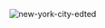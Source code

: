 ![new-york-city-edted](https://github.com/ImKunYoung/ImKunYoung/assets/46955032/14779003-8189-41a7-835d-421d6a697422)




